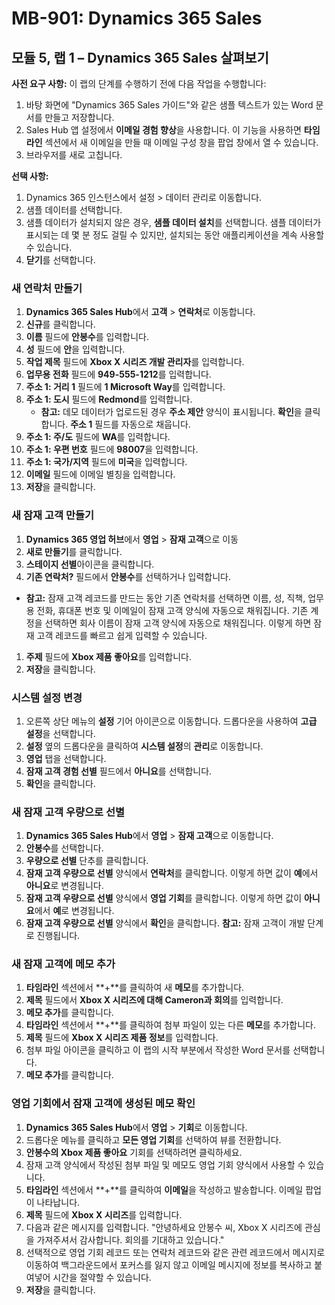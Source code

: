 ﻿---
lab:
    title: '랩 01: Dynamics 365 Sales 살펴보기'
    module: '모듈 05: Dynamics 365 Sales 소개'
---

# MB-901: Dynamics 365 Sales
## 모듈 5, 랩 1 – Dynamics 365 Sales 살펴보기

**사전 요구 사항:** 이 랩의 단계를 수행하기 전에 다음 작업을 수행합니다:

1. 바탕 화면에 "Dynamics 365 Sales 가이드"와 같은 샘플 텍스트가 있는 Word 문서를 만들고 저장합니다.
1. Sales Hub 앱 설정에서 **이메일 경험 향상**을 사용합니다. 이 기능을 사용하면 **타임라인** 섹션에서 새 이메일을 만들 때 이메일 구성 창을 팝업 창에서 열 수 있습니다.
1. 브라우저를 새로 고칩니다.

**선택 사항:**
 
1. Dynamics 365 인스턴스에서 설정 > 데이터 관리로 이동합니다.
1. 샘플 데이터를 선택합니다.
1. 샘플 데이터가 설치되지 않은 경우, **샘플 데이터 설치**를 선택합니다. 샘플 데이터가 표시되는 데 몇 분 정도 걸릴 수 있지만, 설치되는 동안 애플리케이션을 계속 사용할 수 있습니다.
1. **닫기**를 선택합니다.

### 새 연락처 만들기

1. **Dynamics 365 Sales Hub**에서 **고객** > **연락처**로 이동합니다.
1. **신규**를 클릭합니다.
1. **이름** 필드에 **안봉수**를 입력합니다.
1. **성** 필드에 **안**을 입력합니다.
1. **작업 제목** 필드에 **Xbox X 시리즈 개발 관리자**를 입력합니다.
1. **업무용 전화** 필드에 **949-555-1212**를 입력합니다.
1. **주소 1: 거리 1** 필드에 **1 Microsoft Way**를 입력합니다.
1. **주소 1: 도시** 필드에 **Redmond**를 입력합니다.
    - **참고:** 데모 데이터가 업로드된 경우 **주소 제안** 양식이 표시됩니다. **확인**을 클릭합니다. **주소 1** 필드를 자동으로 채웁니다. 
1. **주소 1: 주/도** 필드에 **WA**를 입력합니다.
1. **주소 1: 우편 번호** 필드에 **98007**을 입력합니다.
1. **주소 1: 국가/지역** 필드에 **미국**을 입력합니다.
1. **이메일** 필드에 이메일 별칭을 입력합니다.
1. **저장**을 클릭합니다.

### 새 잠재 고객 만들기

1. **Dynamics 365 영업 허브**에서 **영업** > **잠재 고객**으로 이동
1.  **새로 만들기**를 클릭합니다.
1. **스테이지 선별**아이콘을 클릭합니다.
1. **기존 연락처?**  필드에서 **안봉수**를 선택하거나 입력합니다.
- **참고:** 잠재 고객 레코드를 만드는 동안 기존 연락처를 선택하면 이름, 성, 직책, 업무용 전화, 휴대폰 번호 및 이메일이 잠재 고객 양식에 자동으로 채워집니다. 기존 계정을 선택하면 회사 이름이 잠재 고객 양식에 자동으로 채워집니다. 이렇게 하면 잠재 고객 레코드를 빠르고 쉽게 입력할 수 있습니다.
1. **주제** 필드에 **Xbox 제품 좋아요**를 입력합니다.
1. **저장**을 클릭합니다.

### 시스템 설정 변경

1. 오른쪽 상단 메뉴의 **설정** 기어 아이콘으로 이동합니다. 드롭다운을 사용하여 **고급 설정**을 선택합니다.
1. **설정** 옆의 드롭다운을 클릭하여 **시스템 설정**의 **관리**로 이동합니다.
1. **영업** 탭을 선택합니다.
1. **잠재 고객 경험 선별** 필드에서 **아니요**를 선택합니다.
1. **확인**을 클릭합니다.

### 새 잠재 고객 우량으로 선별

1. **Dynamics 365 Sales Hub**에서 **영업** > **잠재 고객**으로 이동합니다.
1. **안봉수**를 선택합니다.
1. **우량으로 선별** 단추를 클릭합니다.
1. **잠재 고객 우량으로 선별** 양식에서 **연락처**를 클릭합니다. 이렇게 하면 값이 **예**에서 **아니요**로 변경됩니다.
1. **잠재 고객 우량으로 선별** 양식에서 **영업 기회**를 클릭합니다. 이렇게 하면 값이 **아니요**에서 **예**로 변경됩니다.
1. **잠재 고객 우량으로 선별** 양식에서 **확인**을 클릭합니다. 
**참고:** 잠재 고객이 개발 단계로 진행됩니다.

### 새 잠재 고객에 메모 추가

1. **타임라인** 섹션에서 **+**를 클릭하여 새 **메모**를 추가합니다.
1. **제목** 필드에서 **Xbox X 시리즈에 대해 Cameron과 회의**를 입력합니다.
1. **메모 추가**를 클릭합니다.
1. **타임라인** 섹션에서 **+**를 클릭하여 첨부 파일이 있는 다른 **메모**를 추가합니다.
1. **제목** 필드에 **Xbox X 시리즈 제품 정보**를 입력합니다.
1. 첨부 파일 아이콘을 클릭하고 이 랩의 시작 부분에서 작성한 Word 문서를 선택합니다.
1. **메모 추가**를 클릭합니다.

### 영업 기회에서 잠재 고객에 생성된 메모 확인

1. **Dynamics 365 Sales Hub**에서 **영업** > **기회**로 이동합니다.
1. 드롭다운 메뉴를 클릭하고 **모든 영업 기회**를 선택하여 뷰를 전환합니다.
1. **안봉수의 Xbox 제품 좋아요** 기회를 선택하려면 클릭하세요.
1. 잠재 고객 양식에서 작성된 첨부 파일 및 메모도 영업 기회 양식에서 사용할 수 있습니다. 
1. **타임라인** 섹션에서 **+**를 클릭하여 **이메일**을 작성하고 발송합니다. 이메일 팝업이 나타납니다.
1. **제목** 필드에 **Xbox X 시리즈**를 입력합니다.
1. 다음과 같은 메시지를 입력합니다. "안녕하세요 안봉수 씨, Xbox X 시리즈에 관심을 가져주셔서 감사합니다. 회의를 기대하고 있습니다." 
1. 선택적으로 영업 기회 레코드 또는 연락처 레코드와 같은 관련 레코드에서 메시지로 이동하여 백그라운드에서 포커스를 잃지 않고 이메일 메시지에 정보를 복사하고 붙여넣어 시간을 절약할 수 있습니다.
1. **저장**을 클릭합니다.




